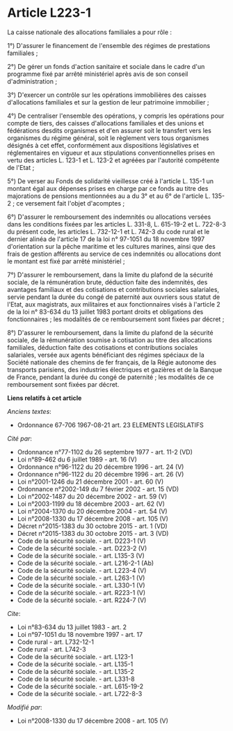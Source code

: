 # Article L223-1

La caisse nationale des allocations familiales a pour rôle : 

1°) D'assurer le financement de l'ensemble des régimes de prestations familiales ; 

2°) De gérer un fonds d'action sanitaire et sociale dans le cadre d'un programme fixé par arrêté ministériel après avis de
son conseil d'administration ; 

3°) D'exercer un contrôle sur les opérations immobilières des caisses d'allocations familiales et sur la gestion de leur
patrimoine immobilier ; 

4°) De centraliser l'ensemble des opérations, y compris les opérations pour compte de tiers, des caisses d'allocations
familiales et des unions et fédérations desdits organismes et d'en assurer soit le transfert vers les organismes du régime
général, soit le règlement vers tous organismes désignés à cet effet, conformément aux dispositions législatives et
réglementaires en vigueur et aux stipulations conventionnelles prises en vertu des articles L. 123-1 et L. 123-2 et agréées
par l'autorité compétente de l'Etat ; 

5°) De verser au Fonds de solidarité vieillesse créé à l'article L. 135-1 un montant égal aux dépenses prises en charge par
ce fonds au titre des majorations de pensions mentionnées au a du 3° et au 6° de l'article L. 135-2 ; ce versement fait
l'objet d'acomptes ; 

6°) D'assurer le remboursement des indemnités ou allocations versées dans les conditions fixées par les articles L. 331-8, L.
615-19-2 et L. 722-8-3 du présent code, les articles L. 732-12-1 et L. 742-3 du code rural et le dernier alinéa de l'article
17 de la loi n° 97-1051 du 18 novembre 1997 d'orientation sur la pêche maritime et les cultures marines, ainsi que des frais
de gestion afférents au service de ces indemnités ou allocations dont le montant est fixé par arrêté ministériel ; 

7°) D'assurer le remboursement, dans la limite du plafond de la sécurité sociale, de la rémunération brute, déduction faite
des indemnités, des avantages familiaux et des cotisations et contributions sociales salariales, servie pendant la durée du
congé de paternité aux ouvriers sous statut de l'Etat, aux magistrats, aux militaires et aux fonctionnaires visés à l'article
2 de la loi n° 83-634 du 13 juillet 1983 portant droits et obligations des fonctionnaires ; les modalités de ce remboursement
sont fixées par décret ; 

8°) D'assurer le remboursement, dans la limite du plafond de la sécurité sociale, de la rémunération soumise à cotisation au
titre des allocations familiales, déduction faite des cotisations et contributions sociales salariales, versée aux agents
bénéficiant des régimes spéciaux de la Société nationale des chemins de fer français, de la Régie autonome des transports
parisiens, des industries électriques et gazières et de la Banque de France, pendant la durée du congé de paternité ; les
modalités de ce remboursement sont fixées par décret.

**Liens relatifs à cet article**

_Anciens textes_:

  - Ordonnance 67-706 1967-08-21 art. 23 ELEMENTS LEGISLATIFS

_Cité par_:

  - Ordonnance n°77-1102 du 26 septembre 1977 - art. 11-2 (VD)
  - Loi n°89-462 du 6 juillet 1989 - art. 16 (V)
  - Ordonnance n°96-1122 du 20 décembre 1996 - art. 24 (V)
  - Ordonnance n°96-1122 du 20 décembre 1996 - art. 26 (V)
  - Loi n°2001-1246 du 21 décembre 2001 - art. 60 (V)
  - Ordonnance n°2002-149 du 7 février 2002 - art. 15 (VD)
  - Loi n°2002-1487 du 20 décembre 2002 - art. 59 (V)
  - Loi n°2003-1199 du 18 décembre 2003 - art. 62 (V)
  - Loi n°2004-1370 du 20 décembre 2004 - art. 54 (V)
  - Loi n°2008-1330 du 17 décembre 2008 - art. 105 (V)
  - Décret n°2015-1383 du 30 octobre 2015 - art. 1 (VD)
  - Décret n°2015-1383 du 30 octobre 2015 - art. 3 (VD)
  - Code de la sécurité sociale. - art. D223-1 (V)
  - Code de la sécurité sociale. - art. D223-2 (V)
  - Code de la sécurité sociale. - art. L135-3 (V)
  - Code de la sécurité sociale. - art. L216-2-1 (Ab)
  - Code de la sécurité sociale. - art. L223-4 (V)
  - Code de la sécurité sociale. - art. L263-1 (V)
  - Code de la sécurité sociale. - art. L330-1 (V)
  - Code de la sécurité sociale. - art. R223-1 (V)
  - Code de la sécurité sociale. - art. R224-7 (V)

_Cite_:

  - Loi n°83-634 du 13 juillet 1983 - art. 2
  - Loi n°97-1051 du 18 novembre 1997 - art. 17
  - Code rural - art. L732-12-1
  - Code rural - art. L742-3
  - Code de la sécurité sociale. - art. L123-1
  - Code de la sécurité sociale. - art. L135-1
  - Code de la sécurité sociale. - art. L135-2
  - Code de la sécurité sociale. - art. L331-8
  - Code de la sécurité sociale. - art. L615-19-2
  - Code de la sécurité sociale. - art. L722-8-3

_Modifié par_:

  - Loi n°2008-1330 du 17 décembre 2008 - art. 105 (V)
